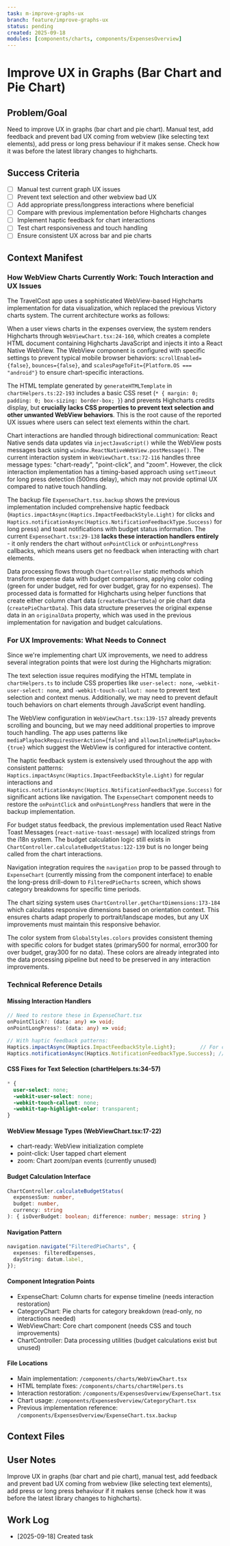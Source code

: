 ```yaml
---
task: m-improve-graphs-ux
branch: feature/improve-graphs-ux
status: pending
created: 2025-09-18
modules: [components/charts, components/ExpensesOverview]
---
```


# Improve UX in Graphs (Bar Chart and Pie Chart)

## Problem/Goal

Need to improve UX in graphs (bar chart and pie chart). Manual test, add feedback and prevent bad UX coming from webview (like selecting text elements), add press or long press behaviour if it makes sense. Check how it was before the latest library changes to highcharts.

## Success Criteria

- [ ] Manual test current graph UX issues
- [ ] Prevent text selection and other webview bad UX
- [ ] Add appropriate press/longpress interactions where beneficial
- [ ] Compare with previous implementation before Highcharts changes
- [ ] Implement haptic feedback for chart interactions
- [ ] Test chart responsiveness and touch handling
- [ ] Ensure consistent UX across bar and pie charts

## Context Manifest

### How WebView Charts Currently Work: Touch Interaction and UX Issues

The TravelCost app uses a sophisticated WebView-based Highcharts implementation for data visualization, which replaced the previous Victory charts system. The current architecture works as follows:

When a user views charts in the expenses overview, the system renders Highcharts through `WebViewChart.tsx:24-160`, which creates a complete HTML document containing Highcharts JavaScript and injects it into a React Native WebView. The WebView component is configured with specific settings to prevent typical mobile browser behaviors: `scrollEnabled={false}`, `bounces={false}`, and `scalesPageToFit={Platform.OS === "android"}` to ensure chart-specific interactions.

The HTML template generated by `generateHTMLTemplate` in `chartHelpers.ts:22-193` includes a basic CSS reset (`* { margin: 0; padding: 0; box-sizing: border-box; }`) and prevents Highcharts credits display, but **crucially lacks CSS properties to prevent text selection and other unwanted WebView behaviors**. This is the root cause of the reported UX issues where users can select text elements within the chart.

Chart interactions are handled through bidirectional communication: React Native sends data updates via `injectJavaScript()` while the WebView posts messages back using `window.ReactNativeWebView.postMessage()`. The current interaction system in `WebViewChart.tsx:72-116` handles three message types: "chart-ready", "point-click", and "zoom". However, the click interaction implementation has a timing-based approach using `setTimeout` for long press detection (500ms delay), which may not provide optimal UX compared to native touch handling.

The backup file `ExpenseChart.tsx.backup` shows the previous implementation included comprehensive haptic feedback (`Haptics.impactAsync(Haptics.ImpactFeedbackStyle.Light)` for clicks and `Haptics.notificationAsync(Haptics.NotificationFeedbackType.Success)` for long press) and toast notifications with budget status information. The current `ExpenseChart.tsx:29-138` **lacks these interaction handlers entirely** - it only renders the chart without `onPointClick` or `onPointLongPress` callbacks, which means users get no feedback when interacting with chart elements.

Data processing flows through `ChartController` static methods which transform expense data with budget comparisons, applying color coding (green for under budget, red for over budget, gray for no expenses). The processed data is formatted for Highcharts using helper functions that create either column chart data (`createBarChartData`) or pie chart data (`createPieChartData`). This data structure preserves the original expense data in an `originalData` property, which was used in the previous implementation for navigation and budget calculations.

### For UX Improvements: What Needs to Connect

Since we're implementing chart UX improvements, we need to address several integration points that were lost during the Highcharts migration:

The text selection issue requires modifying the HTML template in `chartHelpers.ts` to include CSS properties like `user-select: none`, `-webkit-user-select: none`, and `-webkit-touch-callout: none` to prevent text selection and context menus. Additionally, we may need to prevent default touch behaviors on chart elements through JavaScript event handling.

The WebView configuration in `WebViewChart.tsx:139-157` already prevents scrolling and bouncing, but we may need additional properties to improve touch handling. The app uses patterns like `mediaPlaybackRequiresUserAction={false}` and `allowsInlineMediaPlayback={true}` which suggest the WebView is configured for interactive content.

The haptic feedback system is extensively used throughout the app with consistent patterns: `Haptics.impactAsync(Haptics.ImpactFeedbackStyle.Light)` for regular interactions and `Haptics.notificationAsync(Haptics.NotificationFeedbackType.Success)` for significant actions like navigation. The `ExpenseChart` component needs to restore the `onPointClick` and `onPointLongPress` handlers that were in the backup implementation.

For budget status feedback, the previous implementation used React Native Toast Messages (`react-native-toast-message`) with localized strings from the i18n system. The budget calculation logic still exists in `ChartController.calculateBudgetStatus:122-139` but is no longer being called from the chart interactions.

Navigation integration requires the `navigation` prop to be passed through to `ExpenseChart` (currently missing from the component interface) to enable the long-press drill-down to `FilteredPieCharts` screen, which shows category breakdowns for specific time periods.

The chart sizing system uses `ChartController.getChartDimensions:173-184` which calculates responsive dimensions based on orientation context. This ensures charts adapt properly to portrait/landscape modes, but any UX improvements must maintain this responsive behavior.

The color system from `GlobalStyles.colors` provides consistent theming with specific colors for budget states (primary500 for normal, error300 for over budget, gray300 for no data). These colors are already integrated into the data processing pipeline but need to be preserved in any interaction improvements.

### Technical Reference Details

#### Missing Interaction Handlers

```typescript
// Need to restore these in ExpenseChart.tsx
onPointClick?: (data: any) => void;
onPointLongPress?: (data: any) => void;

// With haptic feedback patterns:
Haptics.impactAsync(Haptics.ImpactFeedbackStyle.Light);        // For clicks
Haptics.notificationAsync(Haptics.NotificationFeedbackType.Success); // For long press
```

#### CSS Fixes for Text Selection (chartHelpers.ts:34-57)

```css
* {
  user-select: none;
  -webkit-user-select: none;
  -webkit-touch-callout: none;
  -webkit-tap-highlight-color: transparent;
}
```

#### WebView Message Types (WebViewChart.tsx:17-22)

- chart-ready: WebView initialization complete
- point-click: User tapped chart element
- zoom: Chart zoom/pan events (currently unused)

#### Budget Calculation Interface

```typescript
ChartController.calculateBudgetStatus(
  expensesSum: number,
  budget: number,
  currency: string
): { isOverBudget: boolean; difference: number; message: string }
```

#### Navigation Pattern

```typescript
navigation.navigate("FilteredPieCharts", {
  expenses: filteredExpenses,
  dayString: datum.label,
});
```

#### Component Integration Points

- ExpenseChart: Column charts for expense timeline (needs interaction restoration)
- CategoryChart: Pie charts for category breakdown (read-only, no interactions needed)
- WebViewChart: Core chart component (needs CSS and touch improvements)
- ChartController: Data processing utilities (budget calculations exist but unused)

#### File Locations

- Main implementation: `/components/charts/WebViewChart.tsx`
- HTML template fixes: `/components/charts/chartHelpers.ts`
- Interaction restoration: `/components/ExpensesOverview/ExpenseChart.tsx`
- Chart usage: `/components/ExpensesOverview/CategoryChart.tsx`
- Previous implementation reference: `/components/ExpensesOverview/ExpenseChart.tsx.backup`

## Context Files

<!-- Added by context-gathering agent or manually -->

## User Notes

Improve UX in graphs (bar chart and pie chart), manual test, add feedback and prevent bad UX coming from webview (like selecting text elements), add press or long press behaviour if it makes sense (check how it was before the latest library changes to highcharts).

## Work Log

- [2025-09-18] Created task
